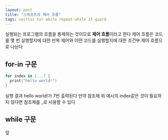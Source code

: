 ```yaml
---
layout: post
title: "스위프트의 제어 흐름"
tags: swiftui for while repeat-while if guard
---
```


실행되는 프로그램의 흐름을 통제하는 것이므로 **제어 흐름**이라고 한다 제어 흐름은 코드를 몇 번 실행할지에 대한 반복 제어와 어떤 코드를 실행할지에 대한 조건부 제어 흐름으로 나뉜다

## for-in 구문

``` swift
for index in 1...7 {
  print("hello world!")
}
```

실행 결과 hello world!가 7번 출력된다 만약 참조체 위 예시의 index같은 것이 필요하지 않다면 참조체를 _로 사용할 수 있다

## while 구문

앞

